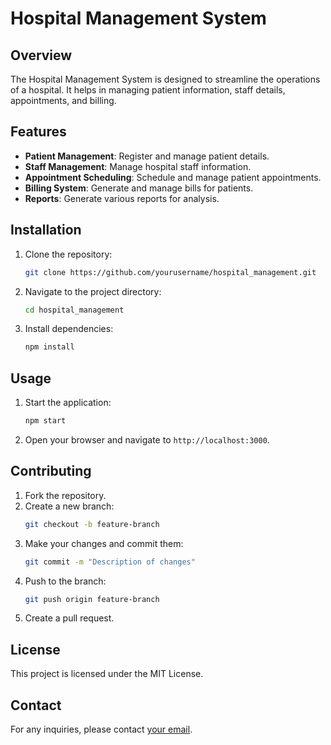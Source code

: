 # Hospital Management System

## Overview
The Hospital Management System is designed to streamline the operations of a hospital. It helps in managing patient information, staff details, appointments, and billing.

## Features
- **Patient Management**: Register and manage patient details.
- **Staff Management**: Manage hospital staff information.
- **Appointment Scheduling**: Schedule and manage patient appointments.
- **Billing System**: Generate and manage bills for patients.
- **Reports**: Generate various reports for analysis.

## Installation
1. Clone the repository:
    ```bash
    git clone https://github.com/yourusername/hospital_management.git
    ```
2. Navigate to the project directory:
    ```bash
    cd hospital_management
    ```
3. Install dependencies:
    ```bash
    npm install
    ```

## Usage
1. Start the application:
    ```bash
    npm start
    ```
2. Open your browser and navigate to `http://localhost:3000`.

## Contributing
1. Fork the repository.
2. Create a new branch:
    ```bash
    git checkout -b feature-branch
    ```
3. Make your changes and commit them:
    ```bash
    git commit -m "Description of changes"
    ```
4. Push to the branch:
    ```bash
    git push origin feature-branch
    ```
5. Create a pull request.

## License
This project is licensed under the MIT License.

## Contact
For any inquiries, please contact [your email](mailto:youremail@example.com).
